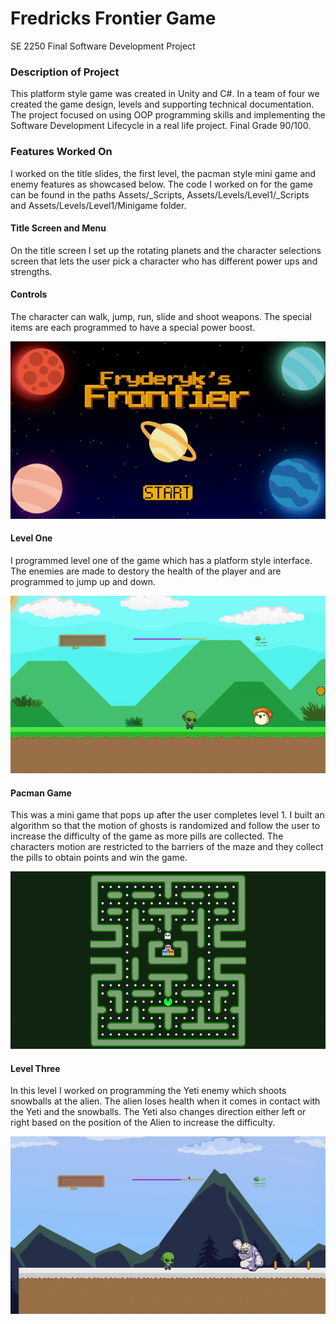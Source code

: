 # Fredricks Frontier Game
SE 2250 Final Software Development Project 

### Description of Project
This platform style game was created in Unity and C#. In a team of four we created the game design, levels and supporting technical documentation. The project focused on using OOP programming skills and implementing the Software Development Lifecycle in a real life project. Final Grade 90/100. 

### Features Worked On
I worked on the title slides, the first level, the pacman style mini game and enemy features as showcased below. The code I worked on for the game can be found in the paths Assets/_Scripts, Assets/Levels/Level1/_Scripts and Assets/Levels/Level1/Minigame folder. 

#### Title Screen and Menu
On the title screen I set up the rotating planets and the character selections screen that lets the user pick a character who has different power ups and strengths.

#### Controls
The character can walk, jump, run, slide and shoot weapons. The special items are each programmed to have a special power boost. 

![](Title.gif)

#### Level One
I programmed level one of the game which has a platform style interface. The enemies are made to destory the health of the player and are programmed to jump up and down.

![](LevelOne.gif)

#### Pacman Game
This was a mini game that pops up after the user completes level 1. I built an algorithm so that the motion of ghosts is randomized and follow the user to increase the difficulty of the game as more pills are collected. The characters motion are restricted to the barriers of the maze and they collect the pills to obtain points and win the game. 

![](Pacman.gif)

#### Level Three
In this level I worked on programming the Yeti enemy which shoots snowballs at the alien. The alien loses health when it comes in contact with the Yeti and the snowballs. The Yeti also changes direction either left or right based on the position of the Alien to increase the difficulty. 

![](LevelThree.gif)
